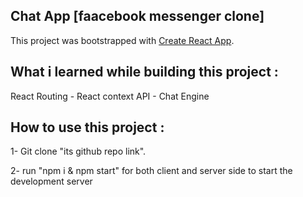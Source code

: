 ## Chat App [faacebook messenger clone]

This project was bootstrapped with [Create React App](https://github.com/facebook/create-react-app).

## What i learned while building this project :

React Routing - React context API - Chat Engine

## How to use this project :

1- Git clone "its github repo link".

2- run "npm i & npm start" for both client and server side to start the development server
